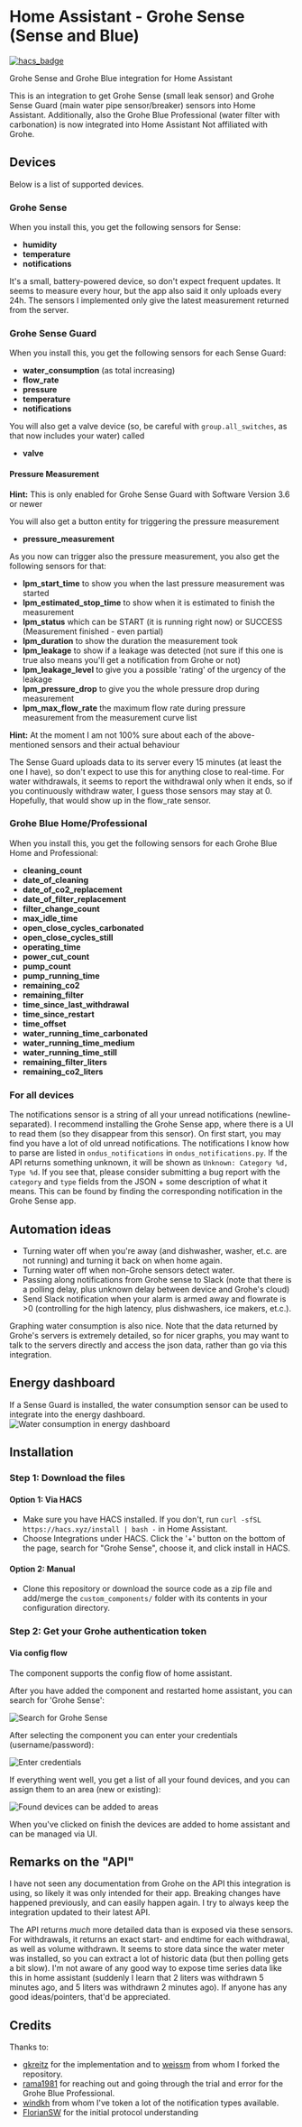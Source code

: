 # Home Assistant - Grohe Sense (Sense and Blue)

[![hacs_badge](https://img.shields.io/badge/HACS-Custom-orange.svg?style=for-the-badge)](https://github.com/custom-components/hacs)

Grohe Sense and Grohe Blue integration for Home Assistant

This is an integration to get Grohe Sense (small leak sensor) and Grohe Sense Guard (main water pipe sensor/breaker) sensors into Home Assistant.
Additionally, also the Grohe Blue Professional (water filter with carbonation) is now integrated into Home Assistant
Not affiliated with Grohe. 

## Devices
Below is a list of supported devices.

### Grohe Sense
When you install this, you get the following sensors for Sense:
 - **humidity**
 - **temperature**
 - **notifications**

It's a small, battery-powered device, so don't expect frequent updates. 
It seems to measure every hour, but the app also said it only uploads every 24h. 
The sensors I implemented only give the latest measurement returned from the server.

### Grohe Sense Guard 
When you install this, you get the following sensors for each Sense Guard:
 - **water_consumption** (as total increasing)
 - **flow_rate**
 - **pressure** 
 - **temperature**
 - **notifications**

You will also get a valve device (so, be careful with `group.all_switches`, as that now includes your water) called
 - **valve**

#### Pressure Measurement
**Hint:** This is only enabled for Grohe Sense Guard with Software Version 3.6 or newer

You will also get a button entity for triggering the pressure measurement
 - **pressure_measurement**

As you now can trigger also the pressure measurement, you also get the following sensors for that:
 - **lpm_start_time** to show you when the last pressure measurement was started
 - **lpm_estimated_stop_time** to show when it is estimated to finish the measurement
 - **lpm_status** which can be START (it is running right now) or SUCCESS (Measurement finished - even partial)
 - **lpm_duration** to show the duration the measurement took
 - **lpm_leakage** to show if a leakage was detected (not sure if this one is true also means you'll get a notification from Grohe or not)
 - **lpm_leakage_level** to give you a possible 'rating' of the urgency of the leakage
 - **lpm_pressure_drop** to give you the whole pressure drop during measurement
 - **lpm_max_flow_rate** the maximum flow rate during pressure measurement from the measurement curve list

**Hint:** At the moment I am not 100% sure about each of the above-mentioned sensors and their actual behaviour


The Sense Guard uploads data to its server every 15 minutes (at least the one I have), so don't expect to use this for anything close to real-time. 
For water withdrawals, it seems to report the withdrawal only when it ends, so if you continuously withdraw water, I guess those sensors may stay at 0. 
Hopefully, that would show up in the flow_rate sensor.

### Grohe Blue Home/Professional

When you install this, you get the following sensors for each Grohe Blue Home and Professional:

- **cleaning_count**
- **date_of_cleaning**
- **date_of_co2_replacement**
- **date_of_filter_replacement**
- **filter_change_count**
- **max_idle_time**
- **open_close_cycles_carbonated**
- **open_close_cycles_still**
- **operating_time**
- **power_cut_count**
- **pump_count**
- **pump_running_time**
- **remaining_co2**
- **remaining_filter**
- **time_since_last_withdrawal**
- **time_since_restart**
- **time_offset**
- **water_running_time_carbonated**
- **water_running_time_medium**
- **water_running_time_still**
- **remaining_filter_liters**
- **remaining_co2_liters**

### For all devices
The notifications sensor is a string of all your unread notifications (newline-separated).
I recommend installing the Grohe Sense app, where there is a UI to read them (so they disappear from this sensor).
On first start, you may find you have a lot of old unread notifications. 
The notifications I know how to parse are listed in `ondus_notifications` in `ondus_notifications.py`. 
If the API returns something unknown, it will be shown as `Unknown: Category %d, Type %d`. 
If you see that, please consider submitting a bug report with the `category` and `type` fields from the JSON + some description of what it means.
This can be found by finding the corresponding notification in the Grohe Sense app.

## Automation ideas
- Turning water off when you're away (and dishwasher, washer, et.c. are not running) and turning it back on when home again.
- Turning water off when non-Grohe sensors detect water.
- Passing along notifications from Grohe sense to Slack (note that there is a polling delay, plus unknown delay between device and Grohe's cloud)
- Send Slack notification when your alarm is armed away and flowrate is >0 (controlling for the high latency, plus dishwashers, ice makers, et.c.).

Graphing water consumption is also nice. Note that the data returned by Grohe's servers is extremely detailed, so for nicer graphs, you may want to talk to the servers directly and access the json data, rather than go via this integration.

## Energy dashboard
If a Sense Guard is installed, the water consumption sensor can be used to integrate into the energy dashboard.
![Water consumption in energy dashboard](./assets/waterconsumption.png)

## Installation

### Step 1: Download the files

#### Option 1: Via HACS
- Make sure you have HACS installed. If you don't, run `curl -sfSL https://hacs.xyz/install | bash -` in Home Assistant.
- Choose Integrations under HACS. Click the '+' button on the bottom of the page, search for 
  "Grohe Sense", choose it, and click install in HACS.

#### Option 2: Manual
- Clone this repository or download the source code as a zip file and add/merge the `custom_components/` folder with its contents in your configuration directory.


### Step 2: Get your Grohe authentication token

#### Via config flow
The component supports the config flow of home assistant. 

After you have added the component and restarted home assistant, you can search for 'Grohe Sense':

![Search for Grohe Sense](./assets/search.png)

After selecting the component you can enter your credentials (username/password):

![Enter credentials](./assets/login.png)

If everything went well, you get a list of all your found devices, and you can assign them to an area (new or existing):

![Found devices can be added to areas](./assets/found_devices.png)

When you've clicked on finish the devices are added to home assistant and can be managed via UI.

## Remarks on the "API"
I have not seen any documentation from Grohe on the API this integration is using, so likely it was only intended for their app.
Breaking changes have happened previously, and can easily happen again.
I try to always keep the integration updated to their latest API.

The API returns _much_ more detailed data than is exposed via these sensors.
For withdrawals, it returns an exact start- and endtime for each withdrawal, as well as volume withdrawn.
It seems to store data since the water meter was installed, so you can extract a lot of historic data (but then polling gets a bit slow).
I'm not aware of any good way to expose time series data like this in home assistant (suddenly I learn that 2 liters was withdrawn 5 minutes ago, and 5 liters was withdrawn 2 minutes ago).
If anyone has any good ideas/pointers, that'd be appreciated.

## Credits
Thanks to:
 - [gkreitz](https://github.com/gkreitz/homeassistant-grohe_sense) for the implementation and to [weissm](https://github.com/weissm/homeassistant-grohe_sense) from whom I forked the repository.
 - [rama1981](https://github.com/rama1981) for reaching out and going through the trial and error for the Grohe Blue Professional.
 - [windkh](https://github.com/windkh/node-red-contrib-grohe-sense) from whom I've token a lot of the notification types available.
 - [FlorianSW](https://github.com/FlorianSW/grohe-ondus-api-java) for the initial protocol understanding